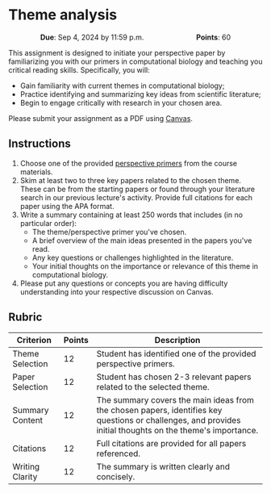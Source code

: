 # Theme analysis

<p style="text-align: center;">
    <object hspace="50">
        <strong>Due</strong></a>: Sep 4, 2024 by 11:59 p.m.
    </object>
    <object hspace="50">
        <strong>Points</strong></a>: 60
    </object>
</p>

This assignment is designed to initiate your perspective paper by familiarizing you with our primers in computational biology and teaching you critical reading skills.
Specifically, you will:

-   Gain familiarity with current themes in computational biology;
-   Practice identifying and summarizing key ideas from scientific literature;
-   Begin to engage critically with research in your chosen area.

Please submit your assignment as a PDF using [Canvas](https://canvas.pitt.edu/courses/267146).

## Instructions

1.  Choose one of the provided [perspective primers](../primers.md) from the course materials.
2.  Skim at least two to three key papers related to the chosen theme.
 These can be from the starting papers or found through your literature search in our previous lecture's activity.
 Provide full citations for each paper using the APA format.
3.  Write a summary containing at least 250 words that includes (in no particular order):
    -   The theme/perspective primer you've chosen.
    -   A brief overview of the main ideas presented in the papers you've read.
    -   Any key questions or challenges highlighted in the literature.
    -   Your initial thoughts on the importance or relevance of this theme in computational biology.
4.  Please put any questions or concepts you are having difficulty understanding into your respective discussion on Canvas.

## Rubric

| Criterion | Points | Description |
|-----------|--------|-------------|
| Theme Selection | 12 | Student has identified one of the provided perspective primers. |
| Paper Selection | 12 | Student has chosen 2-3 relevant papers related to the selected theme. |
| Summary Content | 12 | The summary covers the main ideas from the chosen papers, identifies key questions or challenges, and provides initial thoughts on the theme's importance. |
| Citations | 12 | Full citations are provided for all papers referenced. |
| Writing Clarity | 12 | The summary is written clearly and concisely. |
